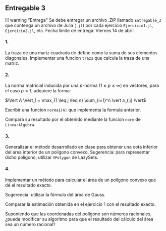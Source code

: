 ## Entregable 3

!!! warning "Entrega"
    Se debe entregar un archivo .ZIP llamado `Entregable_3` que contenga un archivo de Julia (`.jl`) por cada ejercicio `Ejercicio1.jl`, `Ejercicio2.jl`, etc. Fecha límite de entrega: Viernes 14 de abril.

#### 1.

La traza de una mariz cuadrada de define como la suma de sus elementos diagonales. Implementar una funcion `traza` que calcula la traza de una matriz.

#### 2.

La norma matricial inducida por una $p$-norma ($1 \leq p \leq \infty$) en vectores, para el caso $p = 1$, adquiere la forma:

$\Vert A \Vert_1 = \max_{1 \leq j \leq n} \sum_{i=1}^n \vert a_{ij} \vert$

Escribir una funcion `norma1(A)` que implementa la formula anterior.

Compara su resultado por el obtenido mediante la funcion `norm` de `LinearAlgebra`.

#### 3.

Generalizar el método desarrollado en clase para obtener una cota inferior del área interior de un polígono convexo. 
Sugerencia: para representar dicho polígono, utilizar `VPolygon` de LazySets.

#### 4.

Implementar un método para calcular el área de un polígono convexo que dé el resultado exacto.

Sugerencia: utilizar la fórmula del área de Gauss.

Comparar la estimación obtenida en el ejercicio 1 con el resultado exacto.

Suponiendo que las coordenadas del polígono son números racionales, ¿puede modificar su algoritmo para que el resultado del cálculo del área sea un número racional?
